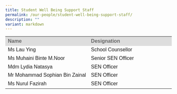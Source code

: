 ```yaml
---
title: Student Well Being Support Staff
permalink: /our-people/student-well-being-support-staff/
description: ""
variant: markdown
---
```

<table style="width: 580px">
	<colgroup><col style="width:50%"><col style="width:50%"></colgroup>
	<tbody><tr>
		<th style="line-height:1.3; font-size:16px; font-family:Arial; text-align:justify;background-color:#DDD; color:#666">Name</th>
		<th style="line-height:1.3; font-size:16px; font-family:Arial; text-align:justify;background-color:#DDD; color:#666">Designation</th>
	</tr>
	<tr>
		<td style="line-height:1.3; font-size:16px; font-family:Arial; text-align:justify;">Ms Lau Ying</td> 
		<td style="line-height:1.3; font-size:16px; font-family:Arial; text-align:justify;">School Counsellor</td>
	</tr>
	<tr>
		<td style="line-height:1.3; font-size:16px; font-family:Arial; text-align:justify;">Ms Muhaini Binte M.Noor</td> 
		<td style="line-height:1.3; font-size:16px; font-family:Arial; text-align:justify;">Senior SEN Officer</td>
	</tr>
	<tr>
		<td style="line-height:1.3; font-size:16px; font-family:Arial; text-align:justify;">Mdm Lydia Natasya</td> 
		<td style="line-height:1.3; font-size:16px; font-family:Arial; text-align:justify;">SEN Officer</td>
	</tr>
	<tr>
		<td style="line-height:1.3; font-size:16px; font-family:Arial; text-align:justify;">Mr Mohammad Sophian Bin Zainal</td> 
		<td style="line-height:1.3; font-size:16px; font-family:Arial; text-align:justify;">SEN Officer</td>
	</tr>
	<tr>
		<td style="line-height:1.3; font-size:16px; font-family:Arial; text-align:justify;">Ms Nurul Fazirah</td> 
		<td style="line-height:1.3; font-size:16px; font-family:Arial; text-align:justify;">SEN Officer</td>
	</tr>
</tbody></table>